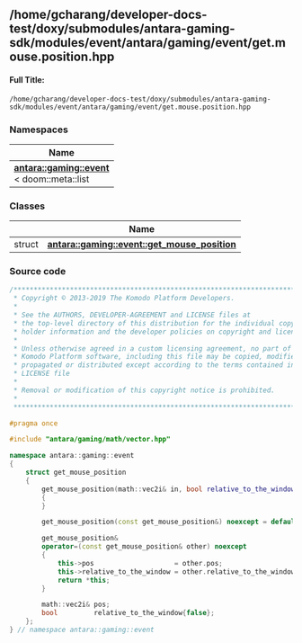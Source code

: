 

## /home/gcharang/developer-docs-test/doxy/submodules/antara-gaming-sdk/modules/event/antara/gaming/event/get.mouse.position.hpp

#### Full Title:
```
/home/gcharang/developer-docs-test/doxy/submodules/antara-gaming-sdk/modules/event/antara/gaming/event/get.mouse.position.hpp
```







### Namespaces

| Name           |
| -------------- |
| **[antara::gaming::event](Namespaces/namespaceantara_1_1gaming_1_1event.md)** <br>< doom::meta::list  |

### Classes

|                | Name           |
| -------------- | -------------- |
| struct | **[antara::gaming::event::get_mouse_position](Classes/structantara_1_1gaming_1_1event_1_1get__mouse__position.md)**  |















### Source code

```cpp
/******************************************************************************
 * Copyright © 2013-2019 The Komodo Platform Developers.                      *
 *                                                                            *
 * See the AUTHORS, DEVELOPER-AGREEMENT and LICENSE files at                  *
 * the top-level directory of this distribution for the individual copyright  *
 * holder information and the developer policies on copyright and licensing.  *
 *                                                                            *
 * Unless otherwise agreed in a custom licensing agreement, no part of the    *
 * Komodo Platform software, including this file may be copied, modified,     *
 * propagated or distributed except according to the terms contained in the   *
 * LICENSE file                                                               *
 *                                                                            *
 * Removal or modification of this copyright notice is prohibited.            *
 *                                                                            *
 ******************************************************************************/

#pragma once

#include "antara/gaming/math/vector.hpp" 

namespace antara::gaming::event
{
    struct get_mouse_position
    {
        get_mouse_position(math::vec2i& in, bool relative_to_the_window_ = false) noexcept : pos(in), relative_to_the_window(relative_to_the_window_)
        {
        }

        get_mouse_position(const get_mouse_position&) noexcept = default;

        get_mouse_position&
        operator=(const get_mouse_position& other) noexcept
        {
            this->pos                    = other.pos;
            this->relative_to_the_window = other.relative_to_the_window;
            return *this;
        }

        math::vec2i& pos;
        bool         relative_to_the_window{false};
    };
} // namespace antara::gaming::event
```




